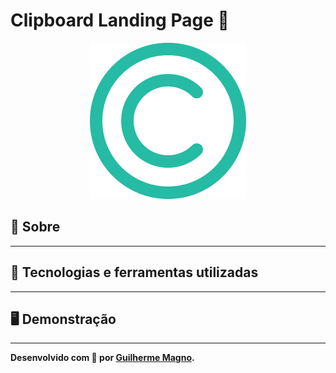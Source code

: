 # Clipboard Landing Page 📝
<p align="center">
<img src="img/logo.svg" alt="Clipboard logo" title="Clipboard logo">
</p>

## 📖 Sobre   

---

## 🚀 Tecnologias e ferramentas utilizadas

---

## 🖥️ Demonstração

---

**Desenvolvido com 💚 por [Guilherme Magno](https://github.com/devmagno/).**